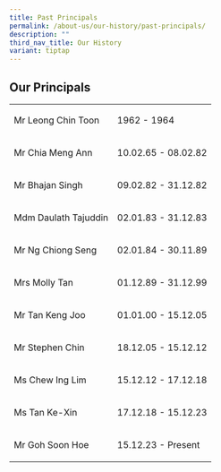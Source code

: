 ```yaml
---
title: Past Principals
permalink: /about-us/our-history/past-principals/
description: ""
third_nav_title: Our History
variant: tiptap
---
```

<h2>Our Principals</h2>
<table>
<tbody>
<tr>
<td rowspan="1" colspan="1">
<p>Mr Leong Chin Toon</p>
</td>
<td rowspan="1" colspan="1">
<p>1962 - 1964</p>
</td>
</tr>
<tr>
<td rowspan="1" colspan="1">
<p>Mr Chia Meng Ann</p>
</td>
<td rowspan="1" colspan="1">
<p>10.02.65 - 08.02.82</p>
</td>
</tr>
<tr>
<td rowspan="1" colspan="1">
<p>Mr Bhajan Singh</p>
</td>
<td rowspan="1" colspan="1">
<p>09.02.82 - 31.12.82</p>
</td>
</tr>
<tr>
<td rowspan="1" colspan="1">
<p>Mdm Daulath Tajuddin</p>
</td>
<td rowspan="1" colspan="1">
<p>02.01.83 - 31.12.83</p>
</td>
</tr>
<tr>
<td rowspan="1" colspan="1">
<p>Mr Ng Chiong Seng</p>
</td>
<td rowspan="1" colspan="1">
<p>02.01.84 - 30.11.89</p>
</td>
</tr>
<tr>
<td rowspan="1" colspan="1">
<p>Mrs Molly Tan</p>
</td>
<td rowspan="1" colspan="1">
<p>01.12.89 - 31.12.99</p>
</td>
</tr>
<tr>
<td rowspan="1" colspan="1">
<p>Mr Tan Keng Joo</p>
</td>
<td rowspan="1" colspan="1">
<p>01.01.00 - 15.12.05</p>
</td>
</tr>
<tr>
<td rowspan="1" colspan="1">
<p>Mr Stephen Chin</p>
</td>
<td rowspan="1" colspan="1">
<p>18.12.05 - 15.12.12</p>
</td>
</tr>
<tr>
<td rowspan="1" colspan="1">
<p>Ms Chew Ing Lim</p>
</td>
<td rowspan="1" colspan="1">
<p>15.12.12 - 17.12.18</p>
</td>
</tr>
<tr>
<td rowspan="1" colspan="1">
<p>Ms Tan Ke-Xin</p>
</td>
<td rowspan="1" colspan="1">
<p>17.12.18 - 15.12.23</p>
</td>
</tr>
<tr>
<td rowspan="1" colspan="1">
<p>Mr Goh Soon Hoe</p>
</td>
<td rowspan="1" colspan="1">
<p>15.12.23 - Present</p>
</td>
</tr>
</tbody>
</table>
<p></p>